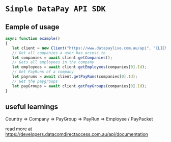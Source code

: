 # `Simple DataPay API SDK`

## Eample of usage

```typescript
async function example()
{
   let client = new Client("https://www.datapaylive.com.au/api", "CLIENT_ID", "CLIENT_SECRET");
   // Get all companies a user has access to
   let companies = await client.getCompanies();
   // Gets all employees in the company
   let employees = await client.getEmployees(companies[0].Id);
   // Get PayRuns of a company
   let payruns = await client.getPayRuns(companies[0].Id);
   // Get the paygroups
   let payGroups = await client.getPayGroups(companies[0].Id);
}
```

## useful learnings 

Country => Company => PayGroup => PayRun => Employee / PayPacket

read more at https://developers.datacomdirectaccess.com.au/api/documentation
